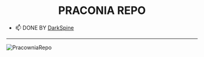 <h1 align="center">PRACONIA REPO</h1>

- 📫 DONE BY <a href="https://github.com/DarkSpine433/">DarkSpine</a>

<hr>

<p align="left"> <img src="https://komarev.com/ghpvc/?username=PracowniaRepo&label=Profile%20views&color=0e75b6&style=flat" alt="PracowniaRepo" /> </p>
